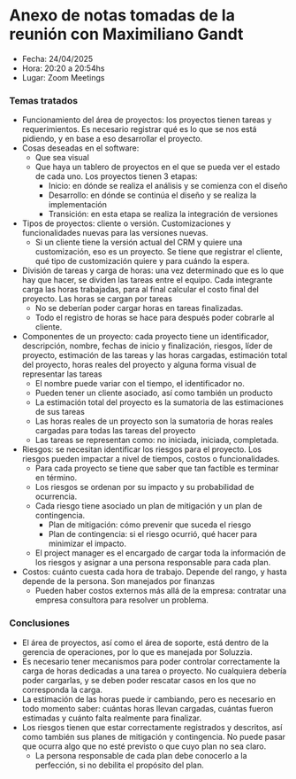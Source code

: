 # Anexo de notas tomadas de la reunión con Maximiliano Gandt

* Fecha: 24/04/2025
* Hora: 20:20 a 20:54hs
* Lugar: Zoom Meetings


### Temas tratados
* Funcionamiento del área de proyectos: los proyectos tienen tareas y requerimientos. Es necesario registrar qué es lo 
que se nos está pidiendo, y en base a eso desarrollar el proyecto.
* Cosas deseadas en el software:
  * Que sea visual
  * Que haya un tablero de proyectos en el que se pueda ver el estado de cada uno. Los proyectos tienen 3 etapas:
    * Inicio: en dónde se realiza el análisis y se comienza con el diseño
    * Desarrollo: en dónde se continúa el diseño y se realiza la implementación
    * Transición: en esta etapa se realiza la integración de versiones
* Tipos de proyectos: cliente o versión. Customizaciones y funcionalidades nuevas para las versiones nuevas.
  * Si un cliente tiene la versión actual del CRM y quiere una customización, eso es un proyecto. Se tiene que registrar
el cliente, qué tipo de customización quiere y para cuándo la espera.
* División de tareas y carga de horas: una vez determinado que es lo que hay que hacer, se dividen las tareas entre el 
equipo. Cada integrante carga las horas trabajadas, para al final calcular el costo final del proyecto. Las horas se 
cargan por tareas
  * No se deberían poder cargar horas en tareas finalizadas.
  * Todo el registro de horas se hace para después poder cobrarle al cliente.
* Componentes de un proyecto: cada proyecto tiene un identificador, descripción, nombre, fechas de inicio y
finalización, riesgos, líder de proyecto, estimación de las tareas y las horas cargadas, estimación total del proyecto, 
horas reales del proyecto y alguna forma visual de representar las tareas
  * El nombre puede variar con el tiempo, el identificador no.
  * Pueden tener un cliente asociado, así como también un producto
  * La estimación total del proyecto es la sumatoria de las estimaciones de sus tareas
  * Las horas reales de un proyecto son la sumatoria de horas reales cargadas para todas las tareas del proyecto
  * Las tareas se representan como: no iniciada, iniciada, completada.
* Riesgos: se necesitan identificar los riesgos para el proyecto. Los riesgos pueden impactar a nivel de tiempos, 
costos o funcionalidades.
  * Para cada proyecto se tiene que saber que tan factible es terminar en término.
  * Los riesgos se ordenan por su impacto y su probabilidad de ocurrencia.
  * Cada riesgo tiene asociado un plan de mitigación y un plan de contingencia.
    * Plan de mitigación: cómo prevenir que suceda el riesgo
    * Plan de contingencia: si el riesgo ocurrió, qué hacer para minimizar el impacto.
  * El project manager es el encargado de cargar toda la información de los riesgos y asignar a una persona responsable 
para cada plan.
* Costos: cuánto cuesta cada hora de trabajo. Depende del rango, y hasta depende de la persona. Son manejados por 
finanzas
  * Pueden haber costos externos más allá de la empresa: contratar una empresa consultora para resolver un problema.



### Conclusiones
* El área de proyectos, así como el área de soporte, está dentro de la gerencia de operaciones, por lo que es manejada 
por Soluzzia.
* Es necesario tener mecanismos para poder controlar correctamente la carga de horas dedicadas a una tarea o proyecto. 
No cualquiera debería poder cargarlas, y se deben poder rescatar casos en los que no corresponda la carga.
* La estimación de las horas puede ir cambiando, pero es necesario en todo momento saber: cuántas horas llevan cargadas,
cuántas fueron estimadas y cuánto falta realmente para finalizar.
* Los riesgos tienen que estar correctamente registrados y descritos, así como también sus planes de mitigación y 
contingencia. No puede pasar que ocurra algo que no esté previsto o que cuyo plan no sea claro.
  * La persona responsable de cada plan debe conocerlo a la perfección, si no debilita el propósito del plan.

